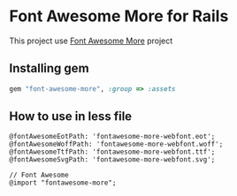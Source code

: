 # Font Awesome More for Rails

This project use [Font Awesome More](http://gregoryloucas.github.com/Font-Awesome-More) project


## Installing gem

```ruby
gem "font-awesome-more", :group => :assets
```

## How to use in less file

```less
@fontAwesomeEotPath: 'fontawesome-more-webfont.eot';
@fontAwesomeWoffPath: 'fontawesome-more-webfont.woff';
@fontAwesomeTtfPath: 'fontawesome-more-webfont.ttf';
@fontAwesomeSvgPath: 'fontawesome-more-webfont.svg';

// Font Awesome
@import "fontawesome-more";
```